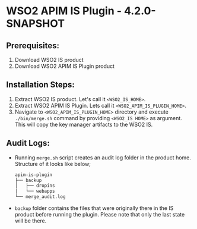 # WSO2 APIM IS Plugin - 4.2.0-SNAPSHOT

## Prerequisites:
1. Download WSO2 IS product
2. Download WSO2 APIM IS Plugin product

## Installation Steps:
1. Extract WSO2 IS product. Let's call it `<WSO2_IS_HOME>`.
2. Extract WSO2 APIM IS Plugin. Lets call it `<WSO2_APIM_IS_PLUGIN_HOME>`.
3. Navigate to `<WSO2_APIM_IS_PLUGIN_HOME>` directory and execute `./bin/merge.sh` command by providing `<WSO2_IS_HOME>` as argument. This will copy the key manager artifacts to the WSO2 IS.

## Audit Logs:
- Running `merge.sh` script creates an audit log folder in the product home. Structure of it looks like below;

    ``` sh
    apim-is-plugin
    ├── backup
    │   ├── dropins
    │   └── webapps
    └── merge_audit.log
    ```
- `backup` folder contains the files that were originally there in the IS product before running the plugin. Please note that only the last state will be there.